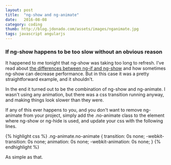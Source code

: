 ```yaml
---
layout: post
title:  "ng-show and ng-animate"
date:   2016-08-08 
category: coding
thumb: http://blog.jdonado.com/assets/images/nganimate.jpg
tags: javascript angularjs
---
```


### If ng-show happens to be too slow without an obvious reason

It happened to me tonight that ng-show was taking too long to refresh. I've read about [the differences between ng-if and ng-show](http://stackoverflow.com/questions/19177732/what-is-the-difference-between-ng-if-and-ng-show-ng-hide) and how sometimes ng-show can decrease performance. But in this case it was a pretty straightforward example, and it shouldn't.

In the end it turned out to be the combination of ng-show and ng-animate. I wasn't using any animation, but there was a css transition running anyway, and making things look slower than they were.

If any of this ever happens to you, and you don't want to remove ng-animate from your project, simply add the .no-animate class to the element where ng-show or ng-hide is used, and update your css with the following lines.

        
{% highlight css %}
.ng-animate.no-animate {
  transition: 0s none;
  -webkit-transition: 0s none;
  animation: 0s none;
  -webkit-animation: 0s none;
}
{% endhighlight %}
        
    
As simple as that.
